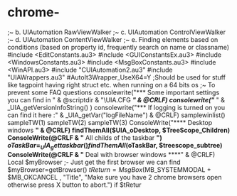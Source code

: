 # chrome-
;~ b. UIAutomation RawViewWalker ;~ c. UIAutomation ControlViewWalker ;~ d. UIAutomation ContentViewWalker ;~ e. Finding elements based on conditions (based on property id, frequently search on name or classname)  #include &lt;EditConstants.au3> #include &lt;GUIConstantsEx.au3> #include &lt;WindowsConstants.au3> #include &lt;MsgBoxConstants.au3> #include &lt;WinAPI.au3> #include "CUIAutomation2.au3" #include "UIAWrappers.au3"  #AutoIt3Wrapper_UseX64=Y  ;Should be used for stuff like tagpoint having right struct etc. when running on a 64 bits os  ;~ To prevent some FAQ questions consolewrite("*** Some important settings you can find in " &amp; @scriptdir &amp; "\UIA.CFG ***" &amp; @CRLF) consolewrite("*** " &amp; _UIA_getVersionInfoString() ) consolewrite("*** If logging is turned on you can find it here :" &amp; _UIA_getVar("logFileName") &amp; @CRLF)  samplewinlist()  sampleTW(1) sampleTW(2) sampleTW(3)  ConsoleWrite("**** Desktop windows ****" &amp; @CRLF) findThemAll($UIA_oDesktop, $TreeScope_Children)  ConsoleWrite(@CRLF &amp; "**** All childs of the taskbar ****") $oTaskBar = _UIA_gettaskbar() findThemAll($oTaskBar, $treescope_subtree)  ConsoleWrite(@CRLF &amp; "**** Deal with browser windows ****" &amp; @CRLF) Local $myBrowser ;- Just get the first browser we can find $myBrowser=getBrowser()  $tReturn=MsgBox($MB_SYSTEMMODAL + $MB_OKCANCEL , "Title", "Make sure you have 2 chrome browsers open otherwise press X button to abort.") if $tRetur
